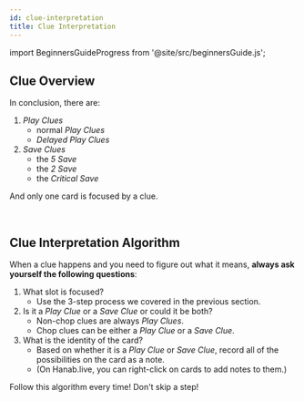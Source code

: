 ```yaml
---
id: clue-interpretation
title: Clue Interpretation
---
```


import BeginnersGuideProgress from '@site/src/beginnersGuide.js';

<BeginnersGuideProgress part="31" />

## Clue Overview

In conclusion, there are:

<!-- lint disable list-item-content-indent -->

1. *Play Clues*
    - normal *Play Clues*
    - *Delayed Play Clues*
1. *Save Clues*
    - the *5 Save*
    - the *2 Save*
    - the *Critical Save*

<!-- lint enable list-item-content-indent -->

And only one card is focused by a clue.

<br />

## Clue Interpretation Algorithm

When a clue happens and you need to figure out what it means, **always ask yourself the following questions**:

<!-- lint disable list-item-content-indent -->

1. What slot is focused?
    - Use the 3-step process we covered in the previous section.
1. Is it a *Play Clue* or a *Save Clue* or could it be both?
    - Non-chop clues are always *Play Clues*.
    - Chop clues can be either a *Play Clue* or a *Save Clue*.
1. What is the identity of the card?
    - Based on whether it is a *Play Clue* or *Save Clue*, record all of the possibilities on the card as a note.
    - (On Hanab.live, you can right-click on cards to add notes to them.)

<!-- lint enable list-item-content-indent -->

Follow this algorithm every time! Don't skip a step!
